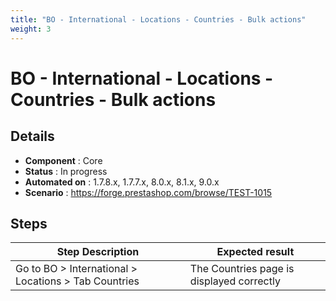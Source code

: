 ```yaml
---
title: "BO - International - Locations - Countries - Bulk actions"
weight: 3
---
```


# BO - International - Locations - Countries - Bulk actions
## Details
* **Component** : Core
* **Status** : In progress
* **Automated on** : 1.7.8.x, 1.7.7.x, 8.0.x, 8.1.x, 9.0.x
* **Scenario** : https://forge.prestashop.com/browse/TEST-1015

## Steps
| Step Description | Expected result |
| ----- | ----- |
| Go to BO > International > Locations > Tab Countries | The Countries page is displayed correctly |
